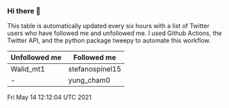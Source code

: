 ### Hi there 👋

This table is automatically updated every six hours with a list of Twitter users who have followed me and unfollowed me. I used Github Actions, the Twitter API, and the python package tweepy to automate this workflow.

| Unfollowed me |  Followed me |
| --- | --- |
|Walid_mt1|stefanospinel15|
|-|yung_cham0|
Fri May 14 12:12:04 UTC 2021
